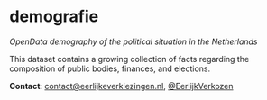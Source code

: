 # demografie
*OpenData demography of the political situation in the Netherlands*

This dataset contains a growing collection of facts regarding the composition of public bodies, finances, and elections.

**Contact**: [contact@eerlijkeverkiezingen.nl](mailto:contact@eerlijkeverkiezingen.nl), [@EerlijkVerkozen](http://twitter.com/EerlijkVerkozen)
